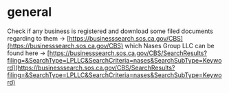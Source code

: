 # general

Check if any business is registered and download some filed documents regarding to them -&gt; [https://businesssearch.sos.ca.gov/CBS](https://businesssearch.sos.ca.gov/CBS) which Nases Group LLC can be found here -&gt; [https://businesssearch.sos.ca.gov/CBS/SearchResults?filing=&SearchType=LPLLC&SearchCriteria=nases&SearchSubType=Keyword](https://businesssearch.sos.ca.gov/CBS/SearchResults?filing=&SearchType=LPLLC&SearchCriteria=nases&SearchSubType=Keyword)







